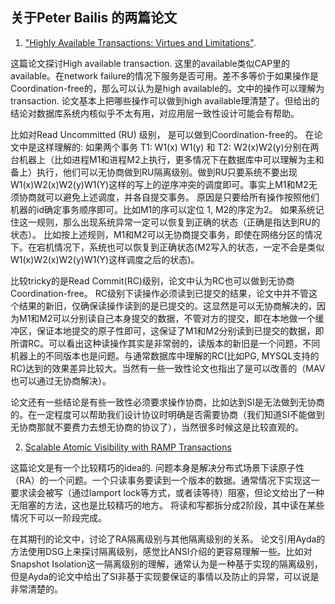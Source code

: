 

## 关于Peter Bailis 的两篇论文 


1. ["Highly Available Transactions: Virtues and Limitations"](https://www.vldb.org/pvldb/vol7/p181-bailis.pdf). 

这篇论文探讨High available transaction. 这里的available类似CAP里的available。在network failure的情况下服务是否可用。差不多等价于如果操作是Coordination-free的，那么可以认为是high available的。文中的操作可以理解为transaction. 论文基本上把哪些操作可以做到high available理清楚了。但给出的结论对数据库系统内核似乎不太有用，对应用层一致性设计可能会有帮助。 

比如对Read Uncommitted (RU) 级别， 是可以做到Coordination-free的。 在论文中是这样理解的: 如果两个事务 T1: W1(x) W1(y) 和 T2: W2(x)W2(y)分别在两台机器上（比如进程M1和进程M2上执行，更多情况下在数据库中可以理解为主和备上）执行，他们可以无协商做到RU隔离级别。做到RU只要系统不要出现 W1(x)W2(x)W2(y)W1(Y)这样的写上的逆序冲突的调度即可。事实上M1和M2无须协商就可以避免上述调度，并各自提交事务。 原因是只要给所有操作按照他们机器的id确定事务顺序即可。比如M1的序可以定位 1, M2的序定为2。 如果系统记住这一规则，那么出现系统异常一定可以恢复到正确的状态（正确是指达到RU的状态）。 比如按上述规则，M1和M2可以无协商提交事务，即使在网络分区的情况下。在宕机情况下，系统也可以恢复到正确状态(M2写入的状态，一定不会是类似W1(x)W2(x)W2(y)W1(Y)这样调度之后的状态)。
  
  比较tricky的是Read Commit(RC)级别，论文中认为RC也可以做到无协商Coordination-free。 RC级别下读操作必须读到已提交的结果，论文中并不管这个结果的新旧，仅确保读操作读到的是已提交的。这显然是可以无协商解决的，因为M1和M2可以分别读自己本身提交的数据，不管对方的提交，即在本地做一个缓冲区，保证本地提交的原子性即可，这保证了M1和M2分别读到已提交的数据，即所谓RC。可以看出这种读操作其实是非常弱的，读版本的新旧是一个问题，不同机器上的不同版本也是问题。与通常数据库中理解的RC(比如PG, MYSQL支持的RC)达到的效果差异比较大。当然有一些一致性论文也指出了是可以改善的（MAV也可以通过无协商解决）。
  
  论文还有一些结论是有些一致性必须要求操作协商，比如达到SI是无法做到无协商的。在一定程度可以帮助我们设计协议时明确是否需要协商（我们知道SI不能做到无协商那就不要费力去想无协商的协议了），当然很多时候这是比较直观的。
  
  
  2. [Scalable Atomic Visibility with RAMP Transactions](https://dsf.berkeley.edu/jmh/papers/ramp-tods2016.pdf)

这篇论文是有一个比较精巧的idea的. 问题本身是解决分布式场景下读原子性（RA）的一个问题。一个只读事务要读到一个版本的数据。通常情况下实现这一要求读会被写（通过lamport lock等方式，或者读等待）阻塞，但论文给出了一种无阻塞的方法，这也是比较精巧的地方。 将读和写都拆分成2阶段，其中读在某些情况下可以一阶段完成。
  

在其期刊的论文中，讨论了RA隔离级别与其他隔离级别的关系。 论文引用Ayda的方法使用DSG上来探讨隔离级别，感觉比ANSI介绍的更容易理解一些。比如对Snapshot Isolation这一隔离级别的理解，通常认为是一种基于实现的隔离级别，但是Ayda的论文中给出了SI非基于实现要保证的事情以及防止的异常，可以说是非常清楚的。




  
  
